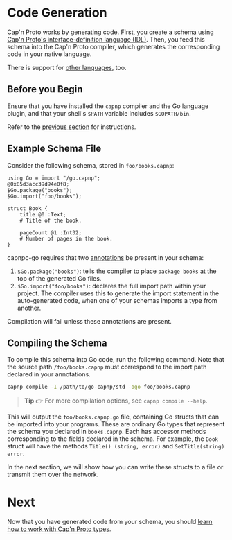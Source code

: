# Code Generation

Cap'n Proto works by generating code.  First, you create a schema using [Cap'n Proto's interface-definition language (IDL)](https://capnproto.org/language.html).  Then, you feed this schema into the Cap'n Proto compiler, which generates the corresponding code in your native language.

There is support for [other languages](https://capnproto.org/otherlang.html), too.

## Before you Begin

Ensure that you have installed the `capnp` compiler and the Go language plugin, and that your shell's `$PATH` variable includes `$GOPATH/bin`.

Refer to the [previous section](Getting-Started.md) for instructions.

## Example Schema File

Consider the following schema, stored in `foo/books.capnp`:

```capnp
using Go = import "/go.capnp";
@0x85d3acc39d94e0f8;
$Go.package("books");
$Go.import("foo/books");

struct Book {
    title @0 :Text;
    # Title of the book.

    pageCount @1 :Int32;
    # Number of pages in the book.
}
```

capnpc-go requires that two [annotations](https://capnproto.org/language.html#annotations) be present in your schema:

1. `$Go.package("books")`:  tells the compiler to place `package books` at the top of the generated Go files.
2. `$Go.import("foo/books")`:  declares the full import path within your project.  The compiler uses this to generate the import statement in the auto-generated code, when one of your schemas imports a type from another.

Compilation will fail unless these annotations are present.

## Compiling the Schema

To compile this schema into Go code, run the following command.   Note that the source path `/foo/books.capnp` must correspond to the import path declared in your annotations.

```bash
capnp compile -I /path/to/go-capnp/std -ogo foo/books.capnp
```

> **Tip** 👉 For more compilation options, see `capnp compile --help`.

This will output the `foo/books.capnp.go` file, containing Go structs that can be imported into your programs.  These are ordinary Go types that represent the schema you declared in `books.capnp`.  Each has accessor methods corresponding to the fields declared in the schema.  For example, the `Book` struct will have the methods `Title() (string, error)` and `SetTitle(string) error`.

In the next section, we will show how you can write these structs to a file or transmit them over the network.

# Next

Now that you have generated code from your schema, you should [learn how to work with Cap'n Proto types](Working-with-Capn-Proto-Types.md).
